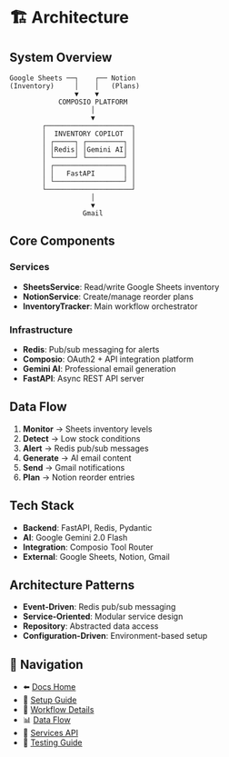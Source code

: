 # 🏗️ Architecture

## System Overview
```
Google Sheets ──┐    ┌── Notion
(Inventory)     │    │   (Plans)
                ▼    ▼
            COMPOSIO PLATFORM
                    │
                    ▼
        ┌─────────────────────┐
        │  INVENTORY COPILOT  │
        │ ┌─────┐ ┌─────────┐ │
        │ │Redis│ │Gemini AI│ │
        │ └─────┘ └─────────┘ │
        │ ┌─────────────────┐ │
        │ │   FastAPI       │ │
        │ └─────────────────┘ │
        └─────────────────────┘
                    │
                    ▼
                  Gmail
```

## Core Components

### Services
- **SheetsService**: Read/write Google Sheets inventory
- **NotionService**: Create/manage reorder plans
- **InventoryTracker**: Main workflow orchestrator

### Infrastructure
- **Redis**: Pub/sub messaging for alerts
- **Composio**: OAuth2 + API integration platform
- **Gemini AI**: Professional email generation
- **FastAPI**: Async REST API server

## Data Flow
1. **Monitor** → Sheets inventory levels
2. **Detect** → Low stock conditions
3. **Alert** → Redis pub/sub messages
4. **Generate** → AI email content
5. **Send** → Gmail notifications
6. **Plan** → Notion reorder entries

## Tech Stack
- **Backend**: FastAPI, Redis, Pydantic
- **AI**: Google Gemini 2.0 Flash
- **Integration**: Composio Tool Router
- **External**: Google Sheets, Notion, Gmail

## Architecture Patterns
- **Event-Driven**: Redis pub/sub messaging
- **Service-Oriented**: Modular service design
- **Repository**: Abstracted data access
- **Configuration-Driven**: Environment-based setup

## 🔗 Navigation
- ⬅️ [Docs Home](../README.md)
- 🚀 [Setup Guide](../setup/installation.md)
- 🔄 [Workflow Details](workflow.md)
- 📊 [Data Flow](data-flow.md)
- 🔧 [Services API](../api/services.md)
- 🧪 [Testing Guide](../api/testing.md)